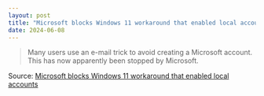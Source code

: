 ```yaml
---
layout: post
title: "Microsoft blocks Windows 11 workaround that enabled local accounts"
date: 2024-06-08
---
```


> Many users use an e-mail trick to avoid creating a Microsoft account.
This has now apparently been stopped by Microsoft.

Source: [Microsoft blocks Windows 11 workaround that enabled local
accounts](
https://www.pcworld.com/article/2354686/microsoft-blocks-windows-11-workaround-local-accounts.html
)

